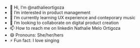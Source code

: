 - 👋 Hi, I’m @nathalieortigoza
- 👀 I’m interested in product management
- 🌱 I’m currently learning UX experience and conteporary music
- 💞️ I’m looking to collaborate on digital product creation
- 📫 How to reach me on linkedin Nathalie Melo Ortigoza
- 😄 Pronouns: She/her/hers
- ⚡ Fun fact: I love singing 

<!---
nathalieortigoza/nathalieortigoza is a ✨ special ✨ repository because its `README.md` (this file) appears on your GitHub profile.
You can click the Preview link to take a look at your changes.
--->
